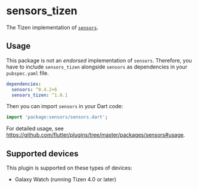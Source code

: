# sensors_tizen

The Tizen implementation of [`sensors`](https://github.com/flutter/plugins/tree/master/packages/sensors).

## Usage

This package is not an _endorsed_ implementation of `sensors`. Therefore, you have to include `sensors_tizen` alongside `sensors` as dependencies in your `pubspec.yaml` file.

```yaml
dependencies:
  sensors: ^0.4.2+6
  sensors_tizen: ^1.0.1
```

Then you can import `sensors` in your Dart code:

```dart
import 'package:sensors/sensors.dart';
```

For detailed usage, see https://github.com/flutter/plugins/tree/master/packages/sensors#usage.

## Supported devices

This plugin is supported on these types of devices:

- Galaxy Watch (running Tizen 4.0 or later)
